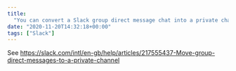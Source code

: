 ```yaml
---
title:
  "You can convert a Slack group direct message chat into a private channel"
date: "2020-11-20T14:32:18+00:00"
tags: ["Slack"]
---
```


See
<https://slack.com/intl/en-gb/help/articles/217555437-Move-group-direct-messages-to-a-private-channel>
